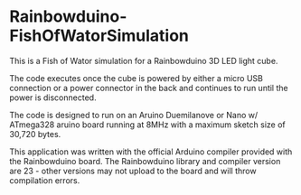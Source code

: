 Rainbowduino-FishOfWatorSimulation
==================================

This is a Fish of Wator simulation for a Rainbowduino 3D LED light cube. 

The code executes once the cube is powered by either a micro USB connection or a power connector in the back and continues to run until the power is disconnected. 

The code is designed to run on an Aruino Duemilanove or Nano w/ ATmega328 aruino board running at 8MHz with a maximum sketch size of 30,720 bytes.

This application was written with the official Arduino compiler provided with the Rainbowduino board. The Rainbowduino library and compiler version are 23 - other versions may not upload to the board and will throw compilation errors.
